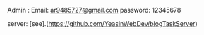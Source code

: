 Admin :
Email: ar9485727@gmail.com
password: 12345678

server: [see].(https://github.com/YeasinWebDev/blogTaskServer)
